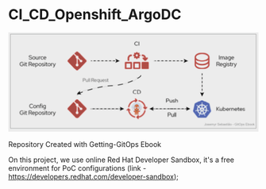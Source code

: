 # CI_CD_Openshift_ArgoDC
<img src="https://github.com/Josemyr1993/CI_CD_Openshift_ArgoDC/blob/main/Animation.gif" heigh="500" width="700">

Repository Created with Getting-GitOps Ebook

On this project, we use online Red Hat Developer Sandbox, it's a free environment for PoC configurations  (link - https://developers.redhat.com/developer-sandbox);






